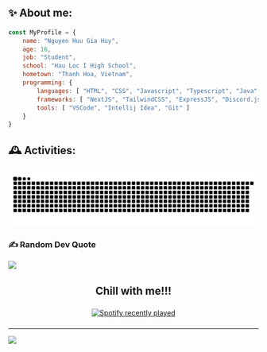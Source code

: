 <h2 align="left">✨ About me:</h2>

``` javascript
const MyProfile = {
    name: "Nguyen Huu Gia Huy",
    age: 16,
    job: "Student",
    school: "Hau Loc I High School",
    hometown: "Thanh Hoa, Vietnam",
    programming: {
        languages: [ "HTML", "CSS", "Javascript", "Typescript", "Java" ],
        frameworks: [ "NextJS", "TailwindCSS", "ExpressJS", "Discord.js", "PaperMC" ],
        tools: [ "VSCode", "Intellij Idea", "Git" ]
    }
}
```

###

<h2 align="left">🕰️ Activities:</h2>

###

<img src="https://raw.githubusercontent.com/orinn2k7/orinn2k7/output/snake.svg" alt="Snake animation" />

###



### ✍️ Random Dev Quote
![](https://quotes-github-readme.vercel.app/api?type=horizontal&theme=radical)

###

<h2 align="center">Chill with me!!!</h2>

###

<div align="center">
  <a href="https://open.spotify.com/user/31xtss4anp6hyrdabex6drsddypq">
    <img src="https://spotify-recently-played-readme.vercel.app/api?user=31xtss4anp6hyrdabex6drsddypq&count=2" alt="Spotify recently played"  />
  </a>
</div>

###

--- 

<div align="left">
  <img src="https://visitor-badge.laobi.icu/badge?page_id=orinn2k7.orinn2k7&left_color=aliceblue&right_color=aquamarine"  />
</div>

<!-- Proudly created with GPRM ( https://gprm.itsvg.in ) -->
